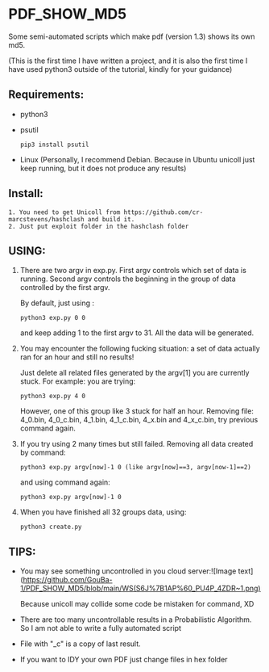 # PDF_SHOW_MD5

Some semi-automated scripts which make pdf (version 1.3) shows its own md5.

(This is the first time I have written a project, and it is also the first time I have used python3 outside of the tutorial, kindly for your guidance)



## Requirements:

- python3

- psutil

  ```shell
  pip3 install psutil
  ```

- Linux (Personally, I recommend Debian. Because in Ubuntu unicoll just keep running, but it does not produce any results)



## Install:

 	1. You need to get Unicoll from https://github.com/cr-marcstevens/hashclash and build it.
 	2. Just put exploit folder in the hashclash folder



## USING:

1. There are two argv in exp.py. First argv controls which set of data is running. Second argv controls the beginning in the group of data controlled by the first argv. 

   By default, just using :

   ```shell
   python3 exp.py 0 0
   ```

   and keep adding 1 to the first argv to 31.  All the data will be generated.

2. You may encounter the following fucking situation: a set of data actually ran for an hour and still no results!

   Just delete all related files generated by the argv[1] you are currently stuck. For example: you are trying:

   ```
   python3 exp.py 4 0
   ```

   However, one of this group like 3 stuck for half an hour. Removing file: 4_0.bin, 4_0_c.bin, 4_1.bin, 4_1_c.bin, 4_x.bin and 4_x_c.bin, try previous command again.

3. If you try using 2 many times but still failed. Removing all data created by command:

   ```shell
   python3 exp.py argv[now]-1 0 (like argv[now]==3, argv[now-1]==2)
   ```

   and using command again:

   ```shell
   python3 exp.py argv[now]-1 0
   ```

4. When you have finished all 32 groups data, using:

   ```
   python3 create.py
   ```



## TIPS:

- You may see something uncontrolled in you cloud server:![Image text](https://github.com/GouBa-1/PDF_SHOW_MD5/blob/main/WS(S6J%7B1AP%60_PU4P_4ZDR~1.png)

  Because unicoll may collide some code be mistaken for command, XD

- There are too many uncontrollable results in a Probabilistic Algorithm. So I am not able to write a fully automated script

- File with "_c" is a copy of last result.

- If you want to IDY your own PDF just change files in hex folder


